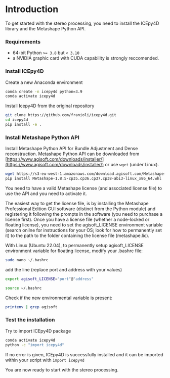 # Introduction

To get started with the stereo processing, you need to install the ICEpy4D library and the Metashape Python API.

### Requirements

- 64-bit Python `>= 3.8` but `< 3.10`
- a NVIDIA graphic card with CUDA capability is strongly reccomended.

### Install ICEpy4D

Create a new Anaconda environment

```bash
conda create -n icepy4d python=3.9
conda activate icepy4d
```

Install Icepy4D from the original repository

```bash
git clone https://github.com/franioli/icepy4d.git
cd icepy4d
pip install -e .
```

### Install Metashape Python API

Install Metashape Python API for Bundle Adjustment and Dense reconstruction.
Metashape Python API can be downloaded from [https://www.agisoft.com/downloads/installer/](https://www.agisoft.com/downloads/installer/) or use `wget` (under Linux).

```bash
wget https://s3-eu-west-1.amazonaws.com/download.agisoft.com/Metashape-1.8.5-cp35.cp36.cp37.cp38-abi3-linux_x86_64.whl
pip install Metashape-1.8.5-cp35.cp36.cp37.cp38-abi3-linux_x86_64.whl
```

You need to have a valid Metashape license (and associated license file) to use the API and you need to activate it.

The easiest way to get the license file, is by installing the Metashape Professional Edition GUI software (distinct from the Python module) and registering it following the prompts in the software (you need to purchase a license first). Once you have a license file (whether a node-locked or floating license), you need to set the agisoft_LICENSE environment variable (search onilne for instructions for your OS; look for how to permanently set it) to the path to the folder containing the license file (metashape.lic).

With Linux (Ubuntu 22.04), to permanently setup agisoft_LICENSE environment variable for floating license, modify your .bashrc file:

```bash
sudo nano ~/.bashrc
```

add the line (replace port and address with your values)

```bash
export agisoft_LICENSE="port"@"address"
```

```bash
source ~/.bashrc
```

Check if the new environmental variable is present:

```bash
printenv | grep agisoft
```


### Test the installation

Try to import ICEpy4D package

```bash
conda activate icepy4d
python -c "import icepy4d"
```

If no error is given, ICEpy4D is successfully installed and it can be imported within your script with `import icepy4d`

You are now ready to start with the stereo processing.